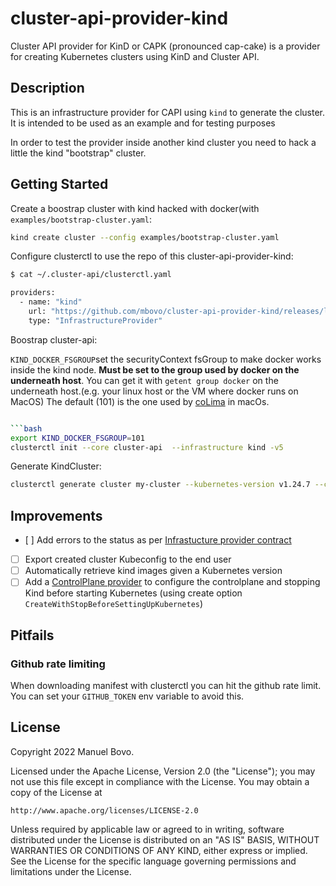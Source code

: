 # cluster-api-provider-kind

Cluster API provider for KinD or CAPK (pronounced cap-cake) is a provider for creating Kubernetes clusters using KinD and Cluster API.

## Description

This is an infrastructure provider for CAPI using `kind` to generate the cluster. It is intended to be used as an example and for testing purposes

In order to test the provider inside another kind cluster you need to hack a little the kind "bootstrap" cluster.


## Getting Started

Create a boostrap cluster with kind hacked with docker(with `examples/bootstrap-cluster.yaml`:

```bash
kind create cluster --config examples/bootstrap-cluster.yaml
```

Configure clusterctl to use the repo of this cluster-api-provider-kind:

```bash
$ cat ~/.cluster-api/clusterctl.yaml

providers:
  - name: "kind"
    url: "https://github.com/mbovo/cluster-api-provider-kind/releases/latest/infrastructure-components.yaml"
    type: "InfrastructureProvider"
```

Boostrap cluster-api:

`KIND_DOCKER_FSGROUP`set the securityContext fsGroup to make docker works inside the kind node. **Must be set to the group used by docker on the underneath host**.
You can get it with `getent group docker` on the underneath host.(e.g. your linux host or the VM where docker runs on MacOS)
The default (101) is the one used by [coLima](https://github.com/abiosoft/colima) in macOs.

```bash

```bash
export KIND_DOCKER_FSGROUP=101
clusterctl init --core cluster-api  --infrastructure kind -v5
```

Generate KindCluster:

```bash
clusterctl generate cluster my-cluster --kubernetes-version v1.24.7 --control-plane-machine-count=1 --worker-machine-count=1 -i kind:v0.1.5 | kubectl apply -f -
```

## Improvements

- [ ] Add errors to the status as per [Infrastucture provider contract](https://cluster-api.sigs.k8s.io/developer/architecture/controllers/cluster.html#infrastructure-provider)
- [ ] Export created cluster Kubeconfig to the end user
- [ ] Automatically retrieve kind images given a Kubernetes version
- [ ] Add a [ControlPlane provider](https://cluster-api.sigs.k8s.io/developer/architecture/controllers/control-plane.html) to configure the controlplane and stopping Kind before starting Kubernetes (using create option `CreateWithStopBeforeSettingUpKubernetes`)

## Pitfails

### Github rate limiting

When downloading manifest with clusterctl you can hit the github rate limit. You can set your `GITHUB_TOKEN` env variable to avoid this.

## License

Copyright 2022 Manuel Bovo.

Licensed under the Apache License, Version 2.0 (the "License");
you may not use this file except in compliance with the License.
You may obtain a copy of the License at

    http://www.apache.org/licenses/LICENSE-2.0

Unless required by applicable law or agreed to in writing, software
distributed under the License is distributed on an "AS IS" BASIS,
WITHOUT WARRANTIES OR CONDITIONS OF ANY KIND, either express or implied.
See the License for the specific language governing permissions and
limitations under the License.
